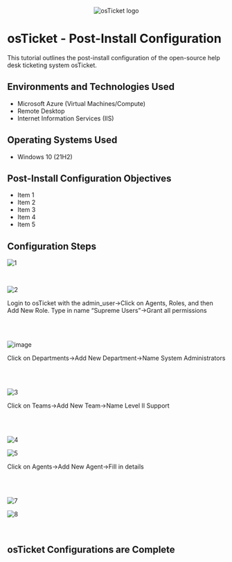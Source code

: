 <p align="center">
<img src="https://i.imgur.com/Clzj7Xs.png" alt="osTicket logo"/>
</p>

<h1>osTicket - Post-Install Configuration</h1>
This tutorial outlines the post-install configuration of the open-source help desk ticketing system osTicket.<br />




<h2>Environments and Technologies Used</h2>

- Microsoft Azure (Virtual Machines/Compute)
- Remote Desktop
- Internet Information Services (IIS)

<h2>Operating Systems Used </h2>

- Windows 10</b> (21H2)

<h2>Post-Install Configuration Objectives</h2>

- Item 1
- Item 2
- Item 3
- Item 4
- Item 5

<h2>Configuration Steps</h2>


![1](https://github.com/user-attachments/assets/195d865c-902f-4a92-bd4e-54418176f7f0)

<br />


![2](https://github.com/user-attachments/assets/1d352197-6c19-4389-9c46-02870427bc64)

<p>
Login to osTicket with the admin_user->Click on Agents, Roles, and then Add New Role. Type in name “Supreme Users”->Grant all permissions
<br />
</p>
<br />
<br />


![image](https://github.com/user-attachments/assets/28f3a11d-9d4f-4bc9-a4ed-98b031bfc515)


Click on Departments->Add New Department->Name System Administrators  
<p>

<br />
<br />


![3](https://github.com/user-attachments/assets/5c53415c-0078-49df-b5f7-33f3032d1900)


Click on Teams->Add New Team->Name Level II Support


<br />
<br />


![4](https://github.com/user-attachments/assets/fc768cdb-bd01-414d-a32f-22895fb4d8e2)

![5](https://github.com/user-attachments/assets/54e36041-78ee-45a1-af2e-c3c4807e0bef)


Click on Agents->Add New Agent->Fill in details


<br />
<br ?>


![7](https://github.com/user-attachments/assets/fc5853af-7874-4bc9-bf13-9f6548db18bb)


![8](https://github.com/user-attachments/assets/9803e9db-80e3-4a03-996a-ac3f21a0fe36)


<br />


<h2>osTicket Configurations are Complete </h2>

